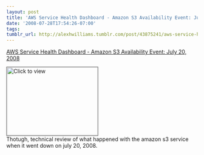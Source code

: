 ```yaml
---
layout: post
title: 'AWS Service Health Dashboard - Amazon S3 Availability Event: July 20, 2008'
date: '2008-07-28T17:54:26-07:00'
tags: 
tumblr_url: http://alexhwilliams.tumblr.com/post/43875241/aws-service-health-dashboard-amazon-s3-availability
---
```

<a href="https://www.iterasi.net/OpenViewer.aspx?sqrlitid=qi3HsWpBKU-_qi5yDvYN8g">AWS Service Health Dashboard - Amazon S3 Availability Event: July 20, 2008</a><br/><p><a href="https://www.iterasi.net/OpenViewer.aspx?sqrlitid=qi3HsWpBKU-_qi5yDvYN8g" target="_blank"> <img src="http://AssetHost01a.iterasi.net/ec2eb670e447/94d5ad32ba6b/ff6f9e86baa1/fdc70d481ef4/4ed481a0-1535-467a-80ab-a43566615cea/thumbnail.jpg???20080729005221???nIQeRB+PTqQi4cPOnBoR2sY15jnVv1HAXezlFnqCoUxJ3bTt3L/PgiiC6vqtkt0oaHEfS114OauOmw9S6vp/HyE9qcS9W0HROHh1k8iVsdF2fPQ93M5B4DygrX+lB/SWjxIyg9HFAgwNHl3E9mB3kAiipReXXqFFnhDgH1P4Trw=" width="240" height="180" style="border:solid 1px #666" alt="Click to view"/></a>
<br/>Thotugh, technical review of what happened with the amazon s3 service when it went down on july 20, 2008.</p>
